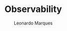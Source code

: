 ---
layout: post
title: "Observability"
author: "Leonardo Marques"
categories: observability
tags: [observability]
image: observability.png
---